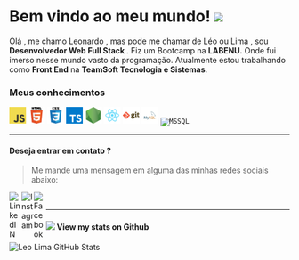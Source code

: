 # Bem vindo ao meu mundo! <img src="https://github.com/TheDudeThatCode/TheDudeThatCode/blob/master/Assets/Earth.gif" width="24px">

Olá , me chamo Leonardo , mas pode me chamar de Léo  ou Lima , sou <strong>Desenvolvedor Web Full Stack </strong>.
Fiz um Bootcamp</strong> na <strong>LABENU.</strong> Onde fui imerso nesse mundo vasto da programação. 
Atualmente estou trabalhando como <Strong>Front End</strong> na <strong>TeamSoft Tecnologia e Sistemas</strong>. 

### Meus conhecimentos
<code><img height="30" src="https://raw.githubusercontent.com/github/explore/80688e429a7d4ef2fca1e82350fe8e3517d3494d/topics/javascript/javascript.png" alt='JavaScript'></code>
<code><img height="30" src="https://raw.githubusercontent.com/github/explore/80688e429a7d4ef2fca1e82350fe8e3517d3494d/topics/html/html.png" alt='HTML'></code>
<code><img height="30" src="https://raw.githubusercontent.com/github/explore/80688e429a7d4ef2fca1e82350fe8e3517d3494d/topics/css/css.png" alt='CSS'></code>
<code><img height="30" src="https://raw.githubusercontent.com/github/explore/80688e429a7d4ef2fca1e82350fe8e3517d3494d/topics/typescript/typescript.png " alt='Typescript'></code>
<code><img height="30" src="https://raw.githubusercontent.com/github/explore/80688e429a7d4ef2fca1e82350fe8e3517d3494d/topics/nodejs/nodejs.png" alt='NodeJS'></code>
<code><img height="30" src="https://raw.githubusercontent.com/github/explore/80688e429a7d4ef2fca1e82350fe8e3517d3494d/topics/react/react.png" alt='React e React Native'></code>
<code><img height="30" src="https://raw.githubusercontent.com/github/explore/80688e429a7d4ef2fca1e82350fe8e3517d3494d/topics/git/git.png" alt='Git'></code>
<code><img height="30" src="https://raw.githubusercontent.com/github/explore/80688e429a7d4ef2fca1e82350fe8e3517d3494d/topics/mysql/mysql.png" alt='MySQL'></code>
<code><img height="30" src="https://user-images.githubusercontent.com/4249331/52232852-e2c4f780-28bd-11e9-835d-1e3cf3e43888.png" alt='MSSQL'></code>





----

#### Deseja entrar em contato ? 
> Me mande uma mensagem em alguma das minhas redes sociais abaixo:
<a target="_blank" href="https://www.linkedin.com/in/leonardo-lima-53951a122/">
  <img align="left" alt="LinkedIN" width="22px" src="https://cdn.jsdelivr.net/npm/simple-icons@v3/icons/linkedin.svg" />
</a>

<a target="_blank" href="https://www.instagram.com/leo.lli/">
  <img align="left" alt="Instagram" width="22px" src="https://seeklogo.com/images/I/instagram-logo-A807AD378B-seeklogo.com.png" />
</a>

<a target="_blank" href="https://www.facebook.com/leonardolima2012">
  <img align="left" alt="Facebook" width="22px" src="https://cdns.iconmonstr.com/wp-content/assets/preview/2017/240/iconmonstr-facebook-6.png" />
</a>

</br>

----

#### <img src="https://media.giphy.com/media/VgCDAzcKvsR6OM0uWg/giphy.gif" width="50"> View my stats on Github 
   
![Leo Lima GitHub Stats](https://github-readme-stats.vercel.app/api?username=lleollima&show_icons=true)

